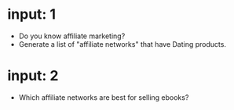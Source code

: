 # input: 1
- Do you know affiliate marketing?
- Generate a list of "affiliate networks" that have Dating products.
# input: 2
- Which affiliate networks are best for selling ebooks?
